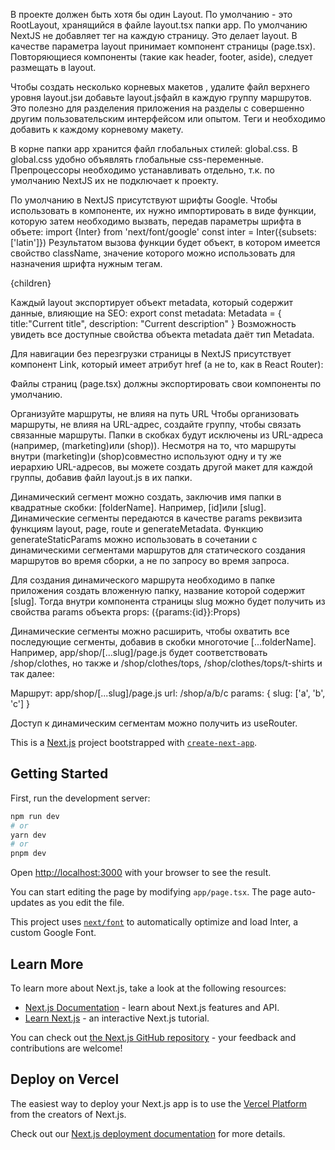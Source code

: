 В проекте должен быть хотя бы один Layout.
По умолчанию - это RootLayout, хранящийся в файле layout.tsx папки app.
По умолчанию NextJS не добавляет тег <html></html> на каждую страницу. Это делает layout.
В качестве параметра layout принимает компонент страницы (page.tsx).
Повторяющиеся компоненты (такие как header, footer, aside), следует размещать в layout.

Чтобы создать несколько корневых макетов , удалите файл верхнего уровня layout.jsи добавьте layout.jsфайл в каждую
группу маршрутов.
Это полезно для разделения приложения на разделы с совершенно другим пользовательским интерфейсом или опытом.
Теги <html>и <body>необходимо добавить к каждому корневому макету.

В корне папки app хранится файл глобальных стилей: global.css.
В global.css удобно объявлять глобальные css-переменные.
Препроцессоры необходимо устанавливать отдельно, т.к. по умолчанию NextJS их не подключает к проекту.

По умолчанию в NextJS присутствуют шрифты Google.
Чтобы использовать в компоненте, их нужно импортировать в виде функции, которую затем необходимо вызвать,
передав параметры шрифта в объете:
import {Inter} from 'next/font/google'
const inter = Inter({subsets:['latin']})
Результатом вызова функции будет объект, в котором имеется свойство className,
значение которого можно использовать для назначения шрифта нужным тегам.
<body className={inter.className}>{children}</body>

Каждый layout экспортирует объект metadata, который содержит данные, влияющие на SEO:
export const metadata: Metadata = {
title:"Current title",
description: "Current description"
}
Возможность увидеть все доступные свойства объекта metadata даёт тип Metadata.

Для навигации без перезгрузки страницы в NextJS присутствует компонент Link,
который имеет атрибут href (а не to, как в React Router):
<Link href="">

Файлы страниц (page.tsx) должны экспортировать свои компоненты по умолчанию.

Организуйте маршруты, не влияя на путь URL
Чтобы организовать маршруты, не влияя на URL-адрес, создайте группу, чтобы связать связанные маршруты.
Папки в скобках будут исключены из URL-адреса (например, (marketing)или (shop)).
Несмотря на то, что маршруты внутри (marketing)и (shop)совместно используют одну и ту же иерархию URL-адресов,
вы можете создать другой макет для каждой группы, добавив файл layout.js в их папки.

Динамический сегмент можно создать, заключив имя папки в квадратные скобки: [folderName]. Например, [id]или [slug].
Динамические сегменты передаются в качестве params реквизита функциям layout, page, route и generateMetadata.
Функцию generateStaticParams можно использовать в сочетании с динамическими сегментами маршрутов для статического
создания маршрутов во время сборки,
а не по запросу во время запроса.

Для создания динамического маршрута необходимо в папке приложения создать вложенную папку,
название которой содержит [slug].
Тогда внутри компонента страницы slug можно будет получить из свойства params объекта props:
({params:{id}}:Props)

Динамические сегменты можно расширить, чтобы охватить все последующие сегменты, добавив в скобки
многоточие [...folderName].
Например, app/shop/[...slug]/page.js будет соответствовать /shop/clothes, но также и /shop/clothes/tops,
/shop/clothes/tops/t-shirts и так далее:

Маршрут:    app/shop/[...slug]/page.js
url:        /shop/a/b/c
params:     { slug: ['a', 'b', 'c'] }

Доступ к динамическим сегментам можно получить из useRouter.

This is a [Next.js](https://nextjs.org/) project bootstrapped
with [`create-next-app`](https://github.com/vercel/next.js/tree/canary/packages/create-next-app).

## Getting Started

First, run the development server:

```bash
npm run dev
# or
yarn dev
# or
pnpm dev
```

Open [http://localhost:3000](http://localhost:3000) with your browser to see the result.

You can start editing the page by modifying `app/page.tsx`. The page auto-updates as you edit the file.

This project uses [`next/font`](https://nextjs.org/docs/basic-features/font-optimization) to automatically optimize and
load Inter, a custom Google Font.

## Learn More

To learn more about Next.js, take a look at the following resources:

- [Next.js Documentation](https://nextjs.org/docs) - learn about Next.js features and API.
- [Learn Next.js](https://nextjs.org/learn) - an interactive Next.js tutorial.

You can check out [the Next.js GitHub repository](https://github.com/vercel/next.js/) - your feedback and contributions
are welcome!

## Deploy on Vercel

The easiest way to deploy your Next.js app is to use
the [Vercel Platform](https://vercel.com/new?utm_medium=default-template&filter=next.js&utm_source=create-next-app&utm_campaign=create-next-app-readme)
from the creators of Next.js.

Check out our [Next.js deployment documentation](https://nextjs.org/docs/deployment) for more details.
